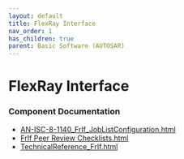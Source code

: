 ```yaml
---
layout: default
title: FlexRay Interface
nav_order: 1
has_children: true
parent: Basic Software (AUTOSAR)
---
```

# FlexRay Interface
### Component Documentation

- [AN-ISC-8-1140_FrIf_JobListConfiguration.html](doc/AN-ISC-8-1140_FrIf_JobListConfiguration.html)
- [FrIf Peer Review Checklists.html](doc/FrIf%20Peer%20Review%20Checklists.html)
- [TechnicalReference_FrIf.html](doc/TechnicalReference_FrIf.html)


